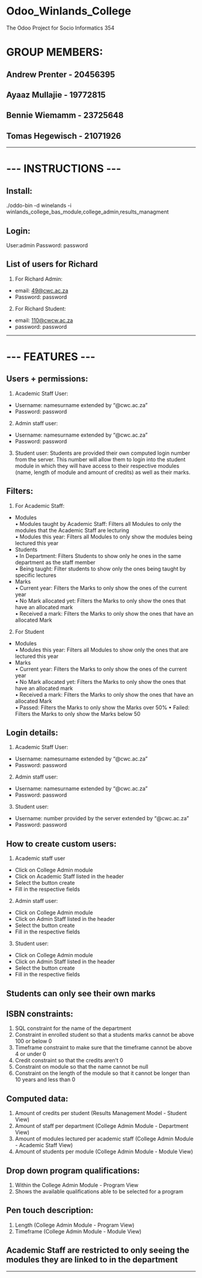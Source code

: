 # Odoo_Winlands_College
The Odoo Project for Socio Informatics 354
# GROUP MEMBERS:
## Andrew Prenter - 20456395
## Ayaaz Mullajie - 19772815
## Bennie Wiemamm - 23725648
## Tomas Hegewisch - 21071926
----------------------------------------------------



# --- INSTRUCTIONS ---
## Install: 
./oddo-bin -d winelands -i winlands_college_bas_module,college_admin,results_managment

## Login:
User:admin
Password: password

## List of users for Richard

1. For Richard Admin:
- email: 49@cwc.ac.za
- Password: password

2. For Richard Student:
- email: 110@cwcw.ac.za
- password: password

---------------------------------------------------
# --- FEATURES ---
## Users + permissions:  
1. Academic Staff User: 
 - Username: namesurname extended by “@cwc.ac.za”
 - Password: password

2. Admin staff user:
 - Username: namesurname extended by “@cwc.ac.za”
 - Password: password
 
3. Student user:
Students are provided their own computed login number from the server. This number will allow them to login into the student module in which they will have access to their respective modules (name, length of module and amount of credits) as well as their marks.

## Filters:   
1. For Academic Staff:     
- Modules   
  • Modules taught by Academic Staff: Filters all Modules to only the modules that the Academic Staff are lecturing   
  • Modules this year: Filters all Modules to only show the modules being lectured this year    
- Students   
  • In Department: Filters Students to show only he ones in the same department as the staff member   
  • Being taught: Filter students to show only the ones being taught by specific lectures   
- Marks    
  • Current year: Filters the Marks to only show the ones of the current year   
  • No Mark allocated yet: Filters the Marks to only show the ones that have an allocated mark   
  • Received a mark: Filters the Marks to only show the ones that have an allocated Mark
  
2. For Student   
- Modules   
  • Modules this year: Filters all Modules to show only the ones that are lectured this year  
- Marks   
  • Current year: Filters the Marks to only show the ones of the current year   
  • No Mark allocated yet: Filters the Marks to only show the ones that have an allocated mark   
  • Received a mark: Filters the Marks to only show the ones that have an allocated Mark  
  • Passed: Filters the Marks to only show the Marks over 50%  • Failed: Filters the Marks to only show the Marks below 50

## Login details: 
1. Academic Staff User: 
 - Username: namesurname extended by “@cwc.ac.za”
 - Password: password

2. Admin staff user:
 - Username: namesurname extended by “@cwc.ac.za”
 - Password: password
 
3. Student user:
 - Username: number provided by the server extended by “@cwc.ac.za”
 - Password: password

## How to create custom users:  
1. Academic staff user
 - Click on College Admin module
 - Click on Academic Staff listed in the header 
 - Select the button create 
 - Fill in the respective fields 
  
2. Admin staff user:
 - Click on College Admin module
 - Click on Admin Staff listed in the header 
 - Select the button create 
 - Fill in the respective fields 
 
3.	Student user:
 - Click on College Admin module
 - Click on Admin Staff listed in the header 
 - Select the button create 
 - Fill in the respective fields 

## Students can only see their own marks
 
## ISBN constraints: 
1. SQL constraint for the name of the department
2. Constraint in enrolled student so that a students marks cannot be above 100 or below 0
3.	Timeframe constraint to make sure that the timeframe cannot be above 4 or under 0
4.	Credit constraint so that the credits aren’t 0
5.	Constraint on module so that the name cannot be null 
6.	Constraint on the length of the module so that it cannot be longer than 10 years and less than 0  
  
## Computed data: 
1. Amount of credits per student (Results Management Model - Student View) 
2. Amount of staff per department (College Admin Module - Department View)  
3. Amount of modules lectured per academic staff (College Admin Module - Academic Staff View) 
4. Amount of students per module (College Admin Module - Module View)
  
## Drop down program qualifications: 
1. Within the College Admin Module - Program View
2. Shows the available qualifications able to be selected for a program
   
## Pen touch description:
1. Length (College Admin Module - Program View)
2. Timeframe (College Admin Module - Module View)
  
## Academic Staff are restricted to only seeing the modules they are linked to in the department 

------------------------------------------------------------------------------------------------

